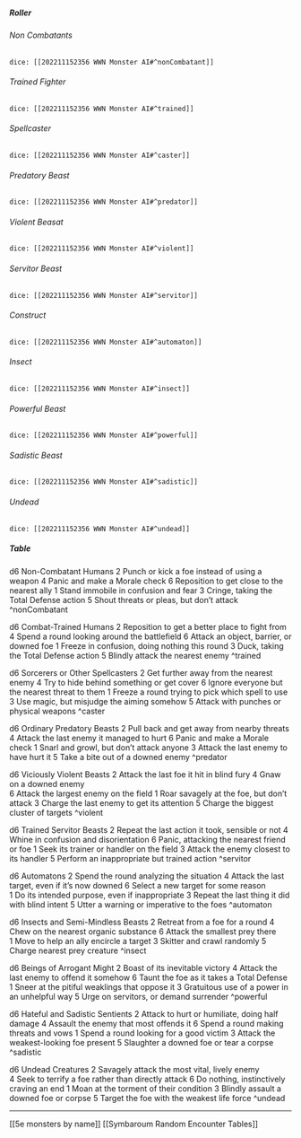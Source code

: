 ##### Roller
###### Non Combatants
`dice: [[202211152356 WWN Monster AI#^nonCombatant]]`
###### Trained Fighter
`dice: [[202211152356 WWN Monster AI#^trained]]`
###### Spellcaster
`dice: [[202211152356 WWN Monster AI#^caster]]`
###### Predatory Beast
`dice: [[202211152356 WWN Monster AI#^predator]]`
###### Violent Beasat
`dice: [[202211152356 WWN Monster AI#^violent]]`
###### Servitor Beast
`dice: [[202211152356 WWN Monster AI#^servitor]]`
###### Construct
`dice: [[202211152356 WWN Monster AI#^automaton]]`
###### Insect
`dice: [[202211152356 WWN Monster AI#^insect]]`
###### Powerful Beast
`dice: [[202211152356 WWN Monster AI#^powerful]]`
###### Sadistic Beast
`dice: [[202211152356 WWN Monster AI#^sadistic]]`
###### Undead
`dice: [[202211152356 WWN Monster AI#^undead]]`
##### Table
d6 Non-Combatant Humans
2 Punch or kick a foe instead of using a weapon
4 Panic and make a Morale check
6 Reposition to get close to the nearest ally
1 Stand immobile in confusion and fear
3 Cringe, taking the Total Defense action
5 Shout threats or pleas, but don’t attack
^nonCombatant

d6 Combat-Trained Humans
2 Reposition to get a better place to fight from
4 Spend a round looking around the battlefield
6 Attack an object, barrier, or downed foe
1 Freeze in confusion, doing nothing this round
3 Duck, taking the Total Defense action
5 Blindly attack the nearest enemy
^trained

d6 Sorcerers or Other Spellcasters
2 Get further away from the nearest enemy
4 Try to hide behind something or get cover
6 Ignore everyone but the nearest threat to them
1 Freeze a round trying to pick which spell to use
3 Use magic, but misjudge the aiming somehow
5 Attack with punches or physical weapons
^caster

d6 Ordinary Predatory Beasts
2 Pull back and get away from nearby threats
4 Attack the last enemy it managed to hurt
6 Panic and make a Morale check
1 Snarl and growl, but don’t attack anyone
3 Attack the last enemy to have hurt it
5 Take a bite out of a downed enemy
^predator

d6 Viciously Violent Beasts
2 Attack the last foe it hit in blind fury 
4 Gnaw on a downed enemy  
6 Attack the largest enemy on the field
1 Roar savagely at the foe, but don’t attack
3 Charge the last enemy to get its attention
5 Charge the biggest cluster of targets
^violent

d6 Trained Servitor Beasts
2 Repeat the last action it took, sensible or not
4 Whine in confusion and disorientation
6 Panic, attacking the nearest friend or foe
1 Seek its trainer or handler on the field
3 Attack the enemy closest to its handler
5 Perform an inappropriate but trained action
^servitor

d6 Automatons
2 Spend the round analyzing the situation
4 Attack the last target, even if it’s now downed
6 Select a new target for some reason  
1 Do its intended purpose, even if inappropriate
3 Repeat the last thing it did with blind intent
5 Utter a warning or imperative to the foes
^automaton

d6 Insects and Semi-Mindless Beasts
2 Retreat from a foe for a round
4 Chew on the nearest organic substance
6 Attack the smallest prey there  
1 Move to help an ally encircle a target
3 Skitter and crawl randomly
5 Charge nearest prey creature
^insect

d6 Beings of Arrogant Might
2 Boast of its inevitable victory
4 Attack the last enemy to offend it somehow
6 Taunt the foe as it takes a Total Defense
1 Sneer at the pitiful weaklings that oppose it
3 Gratuitous use of a power in an unhelpful way
5 Urge on servitors, or demand surrender
^powerful

d6 Hateful and Sadistic Sentients
2 Attack to hurt or humiliate, doing half damage
4 Assault the enemy that most offends it
6 Spend a round making threats and vows
1 Spend a round looking for a good victim
3 Attack the weakest-looking foe present
5 Slaughter a downed foe or tear a corpse
^sadistic


d6 Undead Creatures
2 Savagely attack the most vital, lively enemy  
4 Seek to terrify a foe rather than directly attack
6 Do nothing, instinctively craving an end
1 Moan at the torment of their condition
3 Blindly assault a downed foe or corpse
5 Target the foe with the weakest life force
^undead

---
[[5e monsters by name]]
[[Symbaroum Random Encounter Tables]]
